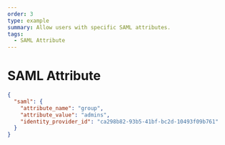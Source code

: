 ```yaml
---
order: 3
type: example
summary: Allow users with specific SAML attributes.
tags:
  - SAML Attribute
---
```


# SAML Attribute

```json
{
  "saml": {
    "attribute_name": "group",
    "attribute_value": "admins",
    "identity_provider_id": "ca298b82-93b5-41bf-bc2d-10493f09b761"
  }
}
```
